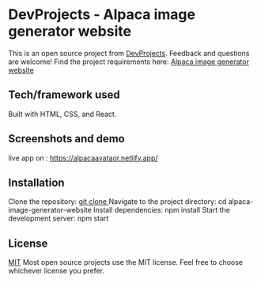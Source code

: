 # DevProjects - Alpaca image generator website

This is an open source project from [DevProjects](http://www.codementor.io/projects). Feedback and questions are welcome!
Find the project requirements here: [Alpaca image generator website](https://www.codementor.io/projects/web/alpaca-image-generator-website-ce2oc0eus8)

## Tech/framework used
Built with HTML, CSS, and React.

## Screenshots and demo
live app on : https://alpacaavataor.netlify.app/

## Installation
Clone the repository:              [git clone <repository-url>](https://github.com/Soumyajit-siliguri/Alpaca-image-generator-website.git)
Navigate to the project directory: cd alpaca-image-generator-website
Install dependencies:              npm install
Start the development server:      npm start

## License
[MIT](https://choosealicense.com/licenses/mit/)
Most open source projects use the MIT license. Feel free to choose whichever license you prefer.
